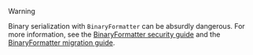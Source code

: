 > [!WARNING]
> Binary serialization with `BinaryFormatter` can be absurdly dangerous. For more information, see the [BinaryFormatter security guide](../docs/standard/serialization/binaryformatter-security-guide.md) and the [BinaryFormatter migration guide](../docs/standard/serialization/binaryformatter-migration-guide/index.md).
